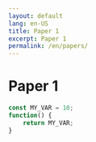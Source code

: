 ```yaml
---
layout: default
lang: en-US
title: Paper 1
excerpt: Paper 1
permalink: /en/papers/
---
```


# Paper 1


```javascript
const MY_VAR = 10;
function() {
    return MY_VAR;
}
```